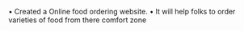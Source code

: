 • Created a Online food ordering website.
• It will help folks to order varieties of food from there comfort zone
